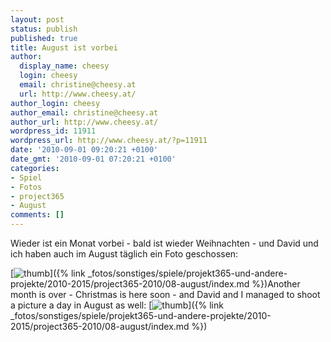 ```yaml
---
layout: post
status: publish
published: true
title: August ist vorbei
author:
  display_name: cheesy
  login: cheesy
  email: christine@cheesy.at
  url: http://www.cheesy.at/
author_login: cheesy
author_email: christine@cheesy.at
author_url: http://www.cheesy.at/
wordpress_id: 11911
wordpress_url: http://www.cheesy.at/?p=11911
date: '2010-09-01 09:20:21 +0100'
date_gmt: '2010-09-01 07:20:21 +0100'
categories:
- Spiel
- Fotos
- project365
- August
comments: []
---
```

<!--:de-->Wieder ist ein Monat vorbei - bald ist wieder Weihnachten - und David und ich haben auch im August täglich ein Foto geschossen:
[![](http://www.cheesy.at/wp-content/uploads/2010/09/thumb.jpg "thumb")]({% link _fotos/sonstiges/spiele/projekt365-und-andere-projekte/2010-2015/project365-2010/08-august/index.md %})<!--:--><!--:en-->Another month is over - Christmas is here soon - and David and I managed to shoot a picture a day in August as well:
[![](http://www.cheesy.at/wp-content/uploads/2010/09/thumb.jpg "thumb")]({% link _fotos/sonstiges/spiele/projekt365-und-andere-projekte/2010-2015/project365-2010/08-august/index.md %})<!--:-->
